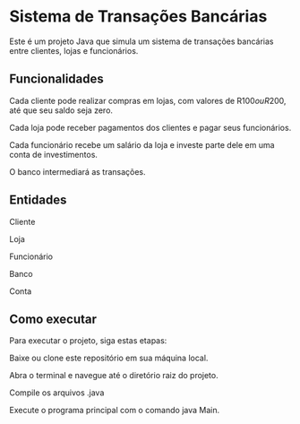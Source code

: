 # Sistema de Transações Bancárias
Este é um projeto Java que simula um sistema de transações bancárias entre clientes, lojas e funcionários.

## Funcionalidades

Cada cliente pode realizar compras em lojas, com valores de R$100 ou R$200, até que seu saldo seja zero.

Cada loja pode receber pagamentos dos clientes e pagar seus funcionários.

Cada funcionário recebe um salário da loja e investe parte dele em uma conta de investimentos.

O banco intermediará as transações.


## Entidades
Cliente

Loja

Funcionário

Banco

Conta


## Como executar
Para executar o projeto, siga estas etapas:

Baixe ou clone este repositório em sua máquina local.

Abra o terminal e navegue até o diretório raiz do projeto.

Compile os arquivos .java

Execute o programa principal com o comando java Main.
